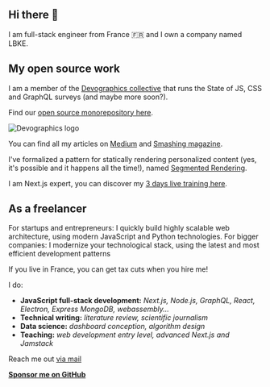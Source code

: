 ## Hi there 👋

I am full-stack engineer from France 🇫🇷 and I own a company named LBKE. 

## My open source work

I am a member of the [Devographics collective](https://www.devographics.com/) that runs the State of JS, CSS and GraphQL surveys (and maybe more soon?).

Find our [open source monorepository here](https://github.com/Devographics/Monorepo).

![Devographics logo](https://www.devographics.com/devographics-logo.png)

You can find all my articles on [Medium](https://medium.com/@eric.burel) and [Smashing magazine](https://www.smashingmagazine.com/author/eric-burel/).

I've formalized a pattern for statically rendering personalized content (yes, it's possible and it happens all the time!), named [Segmented Rendering](https://www.smashingmagazine.com/2022/07/new-pattern-jamstack-segmented-rendering/).

I am Next.js expert, you can discover my [3 days live training here](https://www.nextjscourse.online/).

## As a freelancer

For startups and entrepreneurs: I quickly build highly scalable web architecture, using modern JavaScript and Python technologies.
For bigger companies: I modernize your technological stack, using the latest and most efficient development patterns

If you live in France, you can get tax cuts when you hire me!

I do:
- **JavaScript full-stack development:** *Next.js, Node.js, GraphQL, React, Electron, Express MongoDB, webassembly...*
- **Technical writing:** *literature review, scientific journalism*
- **Data science:**  *dashboard conception, algorithm design*
- **Teaching:** *web development entry level, advanced Next.js and Jamstack*


Reach me out <a href="mailto:eb@lbke.fr">via mail</a>

**[Sponsor me on GitHub](https://github.com/sponsors/eric-burel)**
